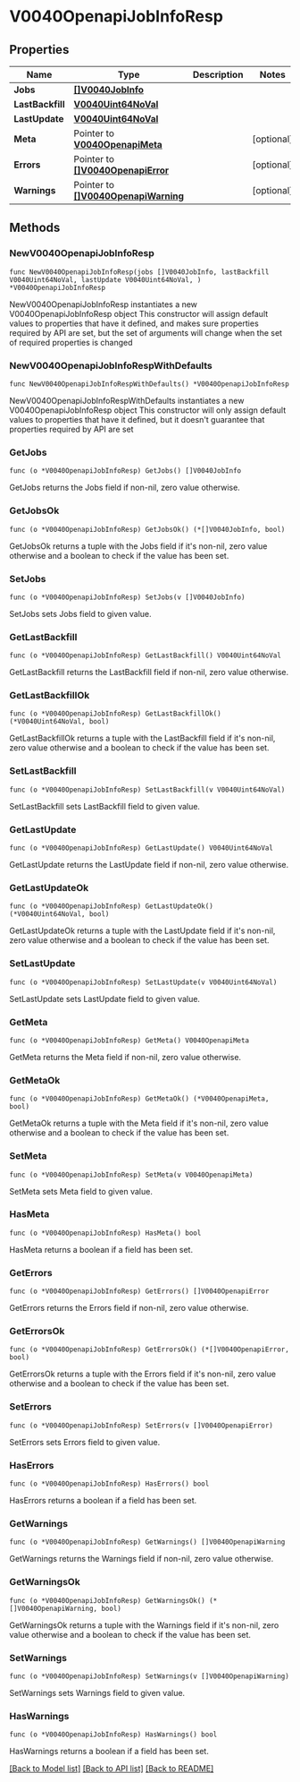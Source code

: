 # V0040OpenapiJobInfoResp

## Properties

Name | Type | Description | Notes
------------ | ------------- | ------------- | -------------
**Jobs** | [**[]V0040JobInfo**](V0040JobInfo.md) |  | 
**LastBackfill** | [**V0040Uint64NoVal**](V0040Uint64NoVal.md) |  | 
**LastUpdate** | [**V0040Uint64NoVal**](V0040Uint64NoVal.md) |  | 
**Meta** | Pointer to [**V0040OpenapiMeta**](V0040OpenapiMeta.md) |  | [optional] 
**Errors** | Pointer to [**[]V0040OpenapiError**](V0040OpenapiError.md) |  | [optional] 
**Warnings** | Pointer to [**[]V0040OpenapiWarning**](V0040OpenapiWarning.md) |  | [optional] 

## Methods

### NewV0040OpenapiJobInfoResp

`func NewV0040OpenapiJobInfoResp(jobs []V0040JobInfo, lastBackfill V0040Uint64NoVal, lastUpdate V0040Uint64NoVal, ) *V0040OpenapiJobInfoResp`

NewV0040OpenapiJobInfoResp instantiates a new V0040OpenapiJobInfoResp object
This constructor will assign default values to properties that have it defined,
and makes sure properties required by API are set, but the set of arguments
will change when the set of required properties is changed

### NewV0040OpenapiJobInfoRespWithDefaults

`func NewV0040OpenapiJobInfoRespWithDefaults() *V0040OpenapiJobInfoResp`

NewV0040OpenapiJobInfoRespWithDefaults instantiates a new V0040OpenapiJobInfoResp object
This constructor will only assign default values to properties that have it defined,
but it doesn't guarantee that properties required by API are set

### GetJobs

`func (o *V0040OpenapiJobInfoResp) GetJobs() []V0040JobInfo`

GetJobs returns the Jobs field if non-nil, zero value otherwise.

### GetJobsOk

`func (o *V0040OpenapiJobInfoResp) GetJobsOk() (*[]V0040JobInfo, bool)`

GetJobsOk returns a tuple with the Jobs field if it's non-nil, zero value otherwise
and a boolean to check if the value has been set.

### SetJobs

`func (o *V0040OpenapiJobInfoResp) SetJobs(v []V0040JobInfo)`

SetJobs sets Jobs field to given value.


### GetLastBackfill

`func (o *V0040OpenapiJobInfoResp) GetLastBackfill() V0040Uint64NoVal`

GetLastBackfill returns the LastBackfill field if non-nil, zero value otherwise.

### GetLastBackfillOk

`func (o *V0040OpenapiJobInfoResp) GetLastBackfillOk() (*V0040Uint64NoVal, bool)`

GetLastBackfillOk returns a tuple with the LastBackfill field if it's non-nil, zero value otherwise
and a boolean to check if the value has been set.

### SetLastBackfill

`func (o *V0040OpenapiJobInfoResp) SetLastBackfill(v V0040Uint64NoVal)`

SetLastBackfill sets LastBackfill field to given value.


### GetLastUpdate

`func (o *V0040OpenapiJobInfoResp) GetLastUpdate() V0040Uint64NoVal`

GetLastUpdate returns the LastUpdate field if non-nil, zero value otherwise.

### GetLastUpdateOk

`func (o *V0040OpenapiJobInfoResp) GetLastUpdateOk() (*V0040Uint64NoVal, bool)`

GetLastUpdateOk returns a tuple with the LastUpdate field if it's non-nil, zero value otherwise
and a boolean to check if the value has been set.

### SetLastUpdate

`func (o *V0040OpenapiJobInfoResp) SetLastUpdate(v V0040Uint64NoVal)`

SetLastUpdate sets LastUpdate field to given value.


### GetMeta

`func (o *V0040OpenapiJobInfoResp) GetMeta() V0040OpenapiMeta`

GetMeta returns the Meta field if non-nil, zero value otherwise.

### GetMetaOk

`func (o *V0040OpenapiJobInfoResp) GetMetaOk() (*V0040OpenapiMeta, bool)`

GetMetaOk returns a tuple with the Meta field if it's non-nil, zero value otherwise
and a boolean to check if the value has been set.

### SetMeta

`func (o *V0040OpenapiJobInfoResp) SetMeta(v V0040OpenapiMeta)`

SetMeta sets Meta field to given value.

### HasMeta

`func (o *V0040OpenapiJobInfoResp) HasMeta() bool`

HasMeta returns a boolean if a field has been set.

### GetErrors

`func (o *V0040OpenapiJobInfoResp) GetErrors() []V0040OpenapiError`

GetErrors returns the Errors field if non-nil, zero value otherwise.

### GetErrorsOk

`func (o *V0040OpenapiJobInfoResp) GetErrorsOk() (*[]V0040OpenapiError, bool)`

GetErrorsOk returns a tuple with the Errors field if it's non-nil, zero value otherwise
and a boolean to check if the value has been set.

### SetErrors

`func (o *V0040OpenapiJobInfoResp) SetErrors(v []V0040OpenapiError)`

SetErrors sets Errors field to given value.

### HasErrors

`func (o *V0040OpenapiJobInfoResp) HasErrors() bool`

HasErrors returns a boolean if a field has been set.

### GetWarnings

`func (o *V0040OpenapiJobInfoResp) GetWarnings() []V0040OpenapiWarning`

GetWarnings returns the Warnings field if non-nil, zero value otherwise.

### GetWarningsOk

`func (o *V0040OpenapiJobInfoResp) GetWarningsOk() (*[]V0040OpenapiWarning, bool)`

GetWarningsOk returns a tuple with the Warnings field if it's non-nil, zero value otherwise
and a boolean to check if the value has been set.

### SetWarnings

`func (o *V0040OpenapiJobInfoResp) SetWarnings(v []V0040OpenapiWarning)`

SetWarnings sets Warnings field to given value.

### HasWarnings

`func (o *V0040OpenapiJobInfoResp) HasWarnings() bool`

HasWarnings returns a boolean if a field has been set.


[[Back to Model list]](../README.md#documentation-for-models) [[Back to API list]](../README.md#documentation-for-api-endpoints) [[Back to README]](../README.md)


